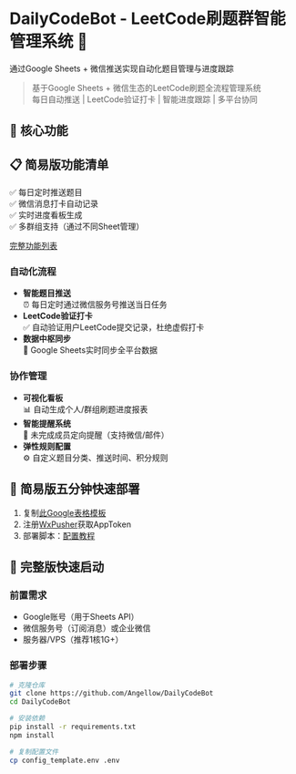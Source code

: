 # DailyCodeBot - LeetCode刷题群智能管理系统 🚀

通过Google Sheets + 微信推送实现自动化题目管理与进度跟踪

> 基于Google Sheets + 微信生态的LeetCode刷题全流程管理系统  
> 每日自动推送 | LeetCode验证打卡 | 智能进度跟踪 | 多平台协同

## 🌟 核心功能

## 📋 简易版功能清单
✅ 每日定时推送题目  
✅ 微信消息打卡自动记录  
✅ 实时进度看板生成  
✅ 多群组支持（通过不同Sheet管理）

[完整功能列表](docs/features.md)
### 自动化流程
- **智能题目推送**  
  ⏰ 每日定时通过微信服务号推送当日任务
- **LeetCode验证打卡**  
  ✅ 自动验证用户LeetCode提交记录，杜绝虚假打卡
- **数据中枢同步**  
  🔄 Google Sheets实时同步全平台数据

### 协作管理
- **可视化看板**  
  📊 自动生成个人/群组刷题进度报表
- **智能提醒系统**  
  🔔 未完成成员定向提醒（支持微信/邮件）
- **弹性规则配置**  
  ⚙️ 自定义题目分类、推送时间、积分规则


## 🚀 简易版五分钟快速部署
1. 复制[此Google表格模板](examples/sample-sheet.csv)
2. 注册[WxPusher](https://wxpusher.com)获取AppToken
3. 部署脚本：[配置教程](docs/setup-guide/deploy-scripts.md)


## 🚀 完整版快速启动

### 前置需求
- Google账号（用于Sheets API）
- 微信服务号（订阅消息）或企业微信
- 服务器/VPS（推荐1核1G+）

### 部署步骤
```bash
# 克隆仓库
git clone https://github.com/Angellow/DailyCodeBot
cd DailyCodeBot

# 安装依赖
pip install -r requirements.txt
npm install

# 复制配置文件
cp config_template.env .env